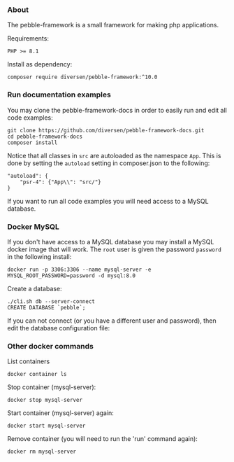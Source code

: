 ### About

The pebble-framework is a small framework for making php applications.  

Requirements:

    PHP >= 8.1

Install as dependency:

    composer require diversen/pebble-framework:^10.0

### Run documentation examples

You may clone the pebble-framework-docs in order to easily run and edit all code examples: 

    git clone https://github.com/diversen/pebble-framework-docs.git 
    cd pebble-framework-docs
    composer install
    
Notice that all classes in `src` are autoloaded as the namespace `App`. This is done by setting the `autoload` setting in composer.json to the following:     

    "autoload": {
        "psr-4": {"App\\": "src/"}
    }

If you want to run all code examples you will need access to a MySQL database. 

### Docker MySQL 

If you don't have access to a MySQL database you may install a MySQL docker image that will work. The `root` user is given the password `password` in the following install:

    docker run -p 3306:3306 --name mysql-server -e MYSQL_ROOT_PASSWORD=password -d mysql:8.0

Create a database:

    ./cli.sh db --server-connect
    CREATE DATABASE `pebble`;

If you can not connect (or you have a different user and password), then edit the database configuration file:

<!-- include: config-locale/DB.php -->

### Other docker commands

List containers

    docker container ls

Stop container (mysql-server):

    docker stop mysql-server

Start container (mysql-server) again:

    docker start mysql-server

Remove container (you will need to run the 'run' command again):

    docker rm mysql-server
